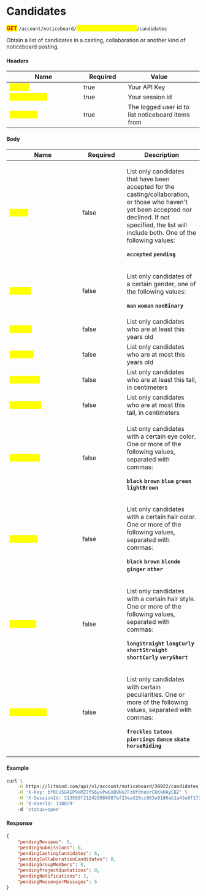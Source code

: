 # Candidates

<mark style="color:red;">**GET**</mark> `/account/noticeboard/`<mark style="color:yellow;">**`{noticeboardPostingId}`**</mark>`/candidates`

Obtain a list of candidates in a casting, collaboration or another kind of noticeboard posting.

#### Headers

<table><thead><tr><th width="177">Name</th><th width="100" data-type="checkbox">Required</th><th>Value</th><th data-hidden></th></tr></thead><tbody><tr><td><mark style="color:yellow;"><strong>X-Key</strong></mark></td><td>true</td><td>Your API Key</td><td></td></tr><tr><td><mark style="color:yellow;"><strong>X-SessionId</strong></mark></td><td>true</td><td>Your session id</td><td></td></tr><tr><td><mark style="color:yellow;"><strong>X-UserId</strong></mark></td><td>true</td><td>The logged user id to list noticeboard items from</td><td></td></tr></tbody></table>

#### Body

<table><thead><tr><th width="174">Name</th><th width="100" data-type="checkbox">Required</th><th>Description</th></tr></thead><tbody><tr><td><mark style="color:yellow;"><strong>status</strong></mark></td><td>false</td><td><p>List only candidates that have been accepted for the casting/collaboration, or those who haven't yet been accepted nor declined. If not specified, the list will include both. One of the following values:</p><p><strong><code>accepted</code></strong> <strong><code>pending</code></strong></p></td></tr><tr><td><mark style="color:yellow;"><strong>gender</strong></mark></td><td>false</td><td><p>List only candidates of a certain gender, one of the following values:</p><p><strong><code>man</code></strong> <strong><code>woman</code></strong> <strong><code>nonBinary</code></strong></p></td></tr><tr><td><mark style="color:yellow;"><strong>ageMin</strong></mark></td><td>false</td><td>List only candidates who are at least this years old</td></tr><tr><td><mark style="color:yellow;"><strong>ageMax</strong></mark></td><td>false</td><td>List only candidates who are at most this years old</td></tr><tr><td><mark style="color:yellow;"><strong>heightMin</strong></mark></td><td>false</td><td>List only candidates who are at least this tall, in centimeters</td></tr><tr><td><mark style="color:yellow;"><strong>heightMax</strong></mark></td><td>false</td><td>List only candidates who are at most this tall, in centimeters</td></tr><tr><td><mark style="color:yellow;"><strong>eyesColor</strong></mark></td><td>false</td><td><p>List only candidates with a certain eye color. One or more of the following values, separated with commas:</p><p><strong><code>black</code></strong> <strong><code>brown</code></strong> <strong><code>blue</code></strong> <strong><code>green</code></strong> <strong><code>lightBrown</code></strong></p></td></tr><tr><td><mark style="color:yellow;"><strong>hairColor</strong></mark></td><td>false</td><td><p>List only candidates with a certain hair color. One or more of the following values, separated with commas:</p><p><strong><code>black</code></strong> <strong><code>brown</code></strong> <strong><code>blonde</code></strong> <strong><code>ginger</code></strong> <strong><code>other</code></strong></p></td></tr><tr><td><mark style="color:yellow;"><strong>hairStyle</strong></mark></td><td>false</td><td><p>List only candidates with a certain hair style. One or more of the following values, separated with commas:</p><p><strong><code>longStraight</code></strong> <strong><code>longCurly</code></strong> <strong><code>shortStraight</code></strong> <strong><code>shortCurly</code></strong> <strong><code>veryShort</code></strong></p></td></tr><tr><td><mark style="color:yellow;"><strong>peculiarities</strong></mark></td><td>false</td><td><p>List only candidates with certain peculiarities. One or more of the following values, separated with commas:</p><p><strong><code>freckles</code></strong> <strong><code>tatoos</code></strong> <strong><code>piercings</code></strong> <strong><code>dance</code></strong> <strong><code>skate</code></strong> <strong><code>horseRiding</code></strong></p></td></tr></tbody></table>

#### Example

```bash
curl \
    -G https://litmind.com/api/v1/account/noticeboard/38922/candidates \
    -H 'X-Key: bfRCu5GAEP9eMZ7fS6yvPwGxB9Nu7FzUfdnasrCkKkHAyCBZ' \
    -H 'X-SessionId: 313599f212429860887ef23ea326cc863a9186eb1a43a8f1739a1815ebe2a588' \
    -H 'X-UserId: 138829'
    -d 'status=open'
```

#### Response

```json
{
    "pendingReviews": 0,
    "pendingSubmissions": 0,
    "pendingCastingCandidates": 6,
    "pendingCollaborationCandidates": 0,
    "pendingGroupMembers": 0,
    "pendingProjectQuotations": 0,
    "pendingNotifications": 3,
    "pendingMessengerMessages": 5
}
```

